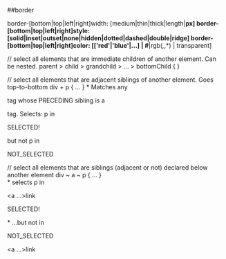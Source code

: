 ##border

border-[bottom|top|left|right]width:	[medium|thin|thick|length|**px]
border-[bottom|top|left|right]style:	[solid|inset|outset|none|hidden|dotted|dashed|double|ridge]
border-[bottom|top|left|right]color:	[['red'|'blue'|...] | #**|rgb(*,*,*) | transparent]

// select all elements that are immediate children of another element. Can be nested.
parent > child > grandchild > ... > bottomChild { }

// select all elements that are adjacent siblings of another element. Goes top-to-bottom
div + p {	... }
    *   Matches any <p> tag whose PRECEDING sibling is a <div> tag. Selects:
    		p in 			<div></div><p>SELECTED!</p> 		but not p in 			<p></p><div>NOT_SELECTED</div>

// select all elements that are siblings (adjacent or not) declared below another element
div ~ a ~ p { ... }					
		*   selects p in		<div></div><a ...>link</a><p>SELECTED!</p> 
		*		...but not in		<div></div> <p>NOT_SELECTED</p> <a ...>link</a>


